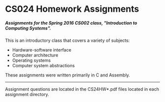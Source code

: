 CS024 Homework Assignments
=======================
##### Assignments for the Spring 2016 CS002 class, **"Introduction to Computing Systems"**.

This is an introductory class that covers a variety of subjects:
* Hardware-software interface
* Computer architecture
* Operating systems
* Computer system abstractions

These assignments were written primarily in C and Assembly.

----
Assignment questions are located in the CS24HW*.pdf files located in each assignment directory.
